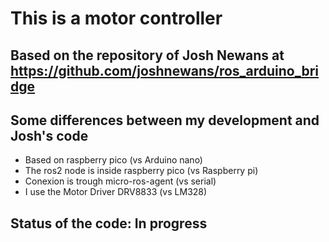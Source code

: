 # This is a motor controller 
## Based on the repository of Josh Newans at https://github.com/joshnewans/ros_arduino_bridge
## Some differences between my development and Josh's code
- Based on raspberry pico (vs Arduino nano)
- The ros2 node is inside raspberry pico (vs Raspberry pi)
- Conexion is trough micro-ros-agent (vs serial)
- I use the Motor Driver DRV8833 (vs LM328)

## Status of the code: **In progress** 